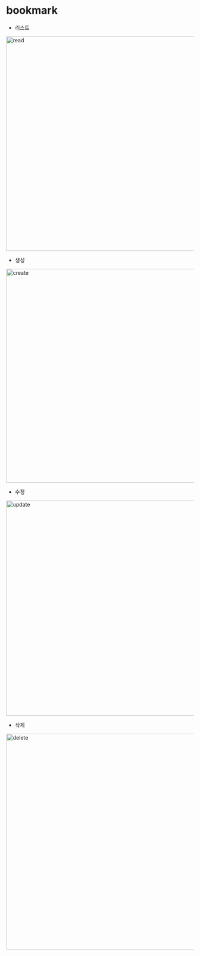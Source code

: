 # bookmark

- 리스트
<img width="576" alt="read" src="https://user-images.githubusercontent.com/28583563/103129198-3ff90a80-46db-11eb-9fa0-e2f60d68c0d0.PNG">

- 생성
<img width="574" alt="create" src="https://user-images.githubusercontent.com/28583563/103129964-0f66a000-46de-11eb-8d9e-9942078b1e5d.PNG">

- 수정
<img width="578" alt="update" src="https://user-images.githubusercontent.com/28583563/103129967-0fff3680-46de-11eb-94c8-c61ba3aeba09.PNG">

- 삭제
<img width="580" alt="delete" src="https://user-images.githubusercontent.com/28583563/103129969-1097cd00-46de-11eb-8c98-7726029907cb.PNG">
